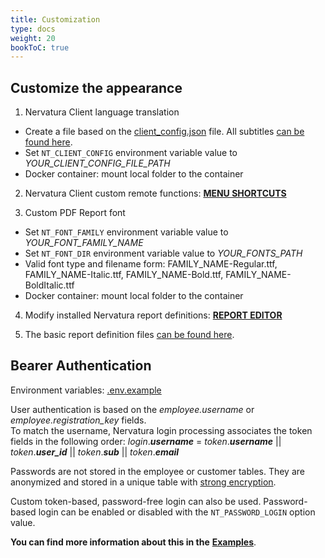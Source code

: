 ```yaml
---
title: Customization
type: docs
weight: 20
bookToC: true
---
```


## Customize the appearance

1. Nervatura Client language translation
- Create a file based on the [client_config.json](https://github.com/nervatura/nervatura/tree/master/dist) file. All subtitles [can be found here](https://raw.githubusercontent.com/nervatura/nervatura-client/master/src/config/locales.js).
- Set ```NT_CLIENT_CONFIG``` environment variable value to *YOUR_CLIENT_CONFIG_FILE_PATH*
- Docker container: mount local folder to the container

2. Nervatura Client custom remote functions: [**MENU SHORTCUTS**](/docs/client/settings/uimenu)

3. Custom PDF Report font
- Set ```NT_FONT_FAMILY``` environment variable value to *YOUR_FONT_FAMILY_NAME*
- Set ```NT_FONT_DIR``` environment variable value to *YOUR_FONTS_PATH*
- Valid font type and filename form: FAMILY_NAME-Regular.ttf, FAMILY_NAME-Italic.ttf, FAMILY_NAME-Bold.ttf, FAMILY_NAME-BoldItalic.ttf
- Docker container: mount local folder to the container

4. Modify installed Nervatura report definitions: [**REPORT EDITOR**](/docs/client/program/editor)

5. The basic report definition files [can be found here](https://github.com/nervatura/nervatura/tree/master/service/pkg/utils/static/templates).

## Bearer Authentication

Environment variables: [.env.example](https://raw.githubusercontent.com/nervatura/nervatura/master/service/.env.example)

User authentication is based on the *employee.username* or *employee.registration_key* fields. <br />
To match the username, Nervatura login processing associates the token fields in the 
following order: *login*.***username*** = *token*.***username*** || *token*.***user_id*** || 
*token*.***sub*** || *token*.***email***

Passwords are not stored in the employee or customer tables. They are anonymized and stored in a unique table with [strong encryption](https://github.com/P-H-C/phc-winner-argon2).

Custom token-based, password-free login can also be used. Password-based login can be enabled or disabled with the ```NT_PASSWORD_LOGIN``` option value.

**You can find more information about this in the** [**Examples**](/docs/start/examples).
